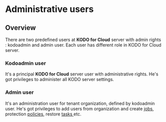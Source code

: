 # Administrative users

## Overview 

There are two predefined users at **KODO for Cloud** server with admin rights : kodoadmin and admin user. Each user has different role in KODO for Cloud server.

###  Kodoadmin user

It's a principal **KODO for Cloud** server user with administrative rights. He's got privileges  to administer all KODO server settings.   

### Admin user

It's an administration user for tenant organization, defined by kodoadmin user. He's got privileges to add users from organization and create [jobs](jobs/), protection [policies](policies/), restore [tasks ](tasks.md)etc.

